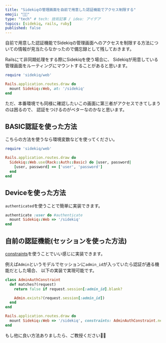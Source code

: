 ```yaml
---
title: "Sidekiqの管理画面を自前で用意した認証機能でアクセス制限する"
emoji: "🧑‍💻"
type: "tech" # tech: 技術記事 / idea: アイデア
topics: [sidekiq, rails, ruby]
published: false
---
```


自前で用意した認証機能でSidekiqの管理画面へのアクセスを制限する方法についての情報が見当たらなかったので備忘録として残しておきます。

Railsにて非同期処理をする際にSidekiqを使う場合に、
Sidekiqが用意している管理画面をルーティングにマウントすることがあると思います。

```ruby
require 'sidekiq/web'

Rails.application.routes.draw do
  mount Sidekiq::Web, at: '/sidekiq'
end
```

ただ、本番環境でも同様に確認したいこの画面に第三者がアクセスできてしまうのは困るので、
認証をつけるのがベターなのかなと思います。

## BASIC認証を使った方法

こちらの方法を使うなら環境変数などを使ってください。

```ruby
require 'sidekiq/web'

Rails.application.routes.draw do
  Sidekiq::Web.use(Rack::Auth::Basic) do |user, password|
    [user, password] == ['user', 'password']
  end
end
```

## Deviceを使った方法

`authenticated`を使うことで簡単に実装できます。

```ruby
authenticate :user do #authenticate
  mount Sidekiq::Web => '/sidekiq'
end
```

## 自前の認証機能(セッションを使った方法)

[constraints](https://guides.rubyonrails.org/routing.html#advanced-constraints)を使うことでいい感じに実装できます。

例えば`Admin`というモデルでセッションに`admin_id`が入っていたら認証が通る機能だとした場合、
以下の実装で実現可能です。

```ruby
class AdminAuthConstraint
  def matches?(request)
    return false if request.session[:admin_id].blank?

    Admin.exists?(request.session[:admin_id])
  end
end

Rails.application.routes.draw do
  mount Sidekiq::Web => '/sidekiq', constraints: AdminAuthConstraint.new
end
```

もし他に良い方法ありましたら、ご教授ください🙇‍♂️
